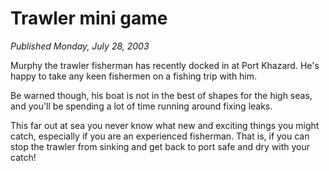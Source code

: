 # Trawler mini game
*Published Monday, July 28, 2003*

Murphy the trawler fisherman has recently docked in at Port Khazard. He's happy to take any keen fishermen on a fishing trip with him.

Be warned though, his boat is not in the best of shapes for the high seas, and you'll be spending a lot of time running around fixing leaks.

This far out at sea you never know what new and exciting things you might catch, especially if you are an experienced fisherman. That is, if you can stop the trawler from sinking and get back to port safe and dry with your catch!
